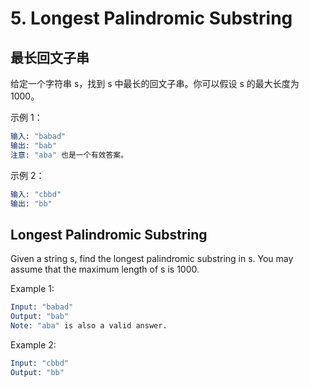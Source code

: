 # 5. Longest Palindromic Substring

## 最长回文子串

给定一个字符串 s，找到 s 中最长的回文子串。你可以假设 s 的最大长度为 1000。

示例 1：

```s
输入: "babad"
输出: "bab"
注意: "aba" 也是一个有效答案。
```

示例 2：

```s
输入: "cbbd"
输出: "bb"
```

## Longest Palindromic Substring

Given a string s, find the longest palindromic substring in s. You may assume that the maximum length of s is 1000.

Example 1:

```s
Input: "babad"
Output: "bab"
Note: "aba" is also a valid answer.
```

Example 2:

```s
Input: "cbbd"
Output: "bb"
```